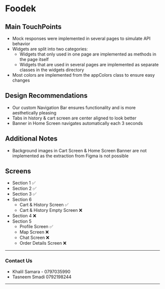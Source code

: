 # Foodek


## Main TouchPoints
- Mock responses were implemented in several pages to simulate API behavior
- Widgets are split into two categories:
  - Widgets that only used in one page are implemented as methods in the page itself
  - Widgets that are used in several pages are implemented as separate classes in the widgets directory
- Most colors are implemented from the appColors class to ensure easy changes


## Design Recommendations
- Our custom Navigation Bar ensures functionality and is more aesthetically pleasing
- Tabs in history & cart screen are center aligned to look better
- Banner in Home Screen navigates automatically each 3 seconds


## Additional Notes
- Background images in Cart Screen & Home Screen Banner are not implemented as the extraction from Figma is not possible


## Screens
- Section 1 ✅
- Section 2 ✅
- Section 3 ✅
- Section 6
  - Cart & History Screen ✅
  - Cart & History Empty Screen ❌
- Section 4 ❌
- Section 5
  - Profile Screen ✅
  - Map Screen ❌
  - Chat Screen ❌
  - Order Details Screen ❌

---------------------------------
### Contact Us
- Khalil Samara - 0797035990
- Tasneem Smadi 0792198244
---------------------------------


